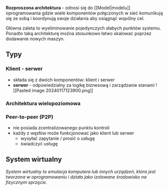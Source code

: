 **Rozproszona architektura** - odnosi się do [[Model|modelu]] oprogramowania gdzie wiele komponentów połączonych w sieć komunikują się ze sobą i koordynują swoje działania aby osiągnąć wspólny cel.

Główna zaleta to wyeliminowanie pojedynczych słabych punktów systemu.
Ponadto taką architekturę można stosunkowo łatwo skalować poprzez dodawanie nowych maszyn.
## Typy
### Klient - serwer
- składa się z dwóch komponentów: klient i serwer
- **serwer** - odpowiedzialny za logikę biznesową i zarządzanie stanami
![[Pasted image 20240117123900.png]]

### Architektura wielopoziomowa


### Peer-to-peer (P2P)
- nie posiada zcentralizowanego punktu kontroli
- każdy z węzłów może funkcjonować jako klient lub serwer
	- wysyłać zapytanie / prosić o usługę
	- świadczyć usługę

## System wirtualny
*System wirtualny to emulacja komputera lub innych urządzeń, która jest tworzona w oprogramowaniu i działa jako izolowane środowisko na fizycznym sprzęcie.*




